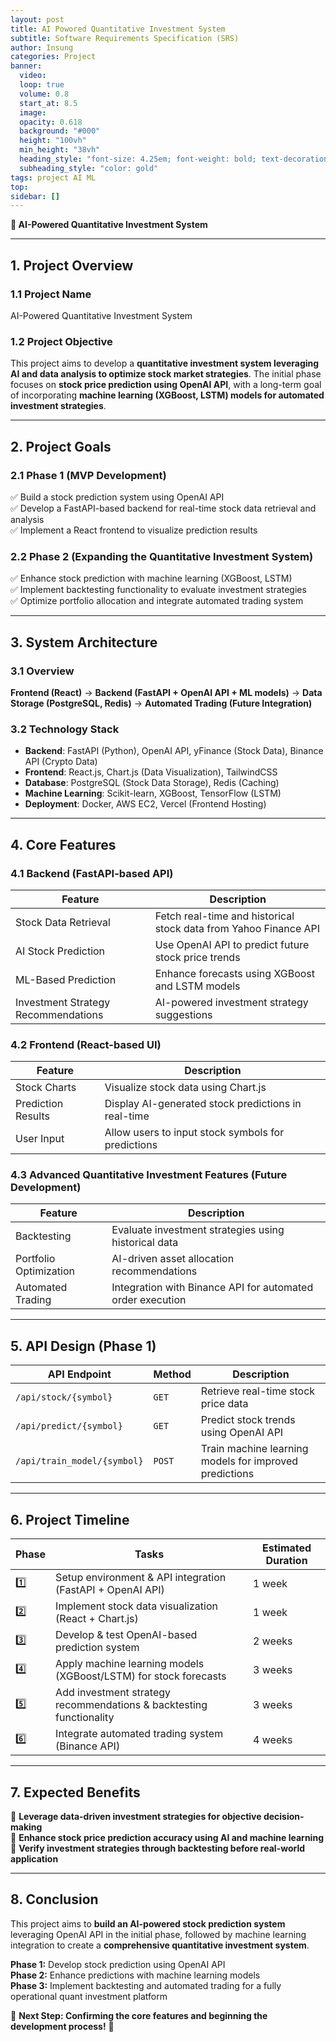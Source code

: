 ```yaml
---
layout: post
title: AI Powored Quantitative Investment System
subtitle: Software Requirements Specification (SRS)
author: Insung
categories: Project
banner:
  video: 
  loop: true
  volume: 0.8
  start_at: 8.5
  image: 
  opacity: 0.618
  background: "#000"
  height: "100vh"
  min_height: "38vh"
  heading_style: "font-size: 4.25em; font-weight: bold; text-decoration: underline"
  subheading_style: "color: gold"
tags: project AI ML 
top:
sidebar: []
---
```


**📌 AI-Powered Quantitative Investment System**

---

## **1. Project Overview**
### **1.1 Project Name**  
AI-Powered Quantitative Investment System

### **1.2 Project Objective**  
This project aims to develop a **quantitative investment system leveraging AI and data analysis to optimize stock market strategies**. The initial phase focuses on **stock price prediction using OpenAI API**, with a long-term goal of incorporating **machine learning (XGBoost, LSTM) models for automated investment strategies**.

---

## **2. Project Goals**
### **2.1 Phase 1 (MVP Development)**  
✅ Build a stock prediction system using OpenAI API  
✅ Develop a FastAPI-based backend for real-time stock data retrieval and analysis  
✅ Implement a React frontend to visualize prediction results  

### **2.2 Phase 2 (Expanding the Quantitative Investment System)**  
✅ Enhance stock prediction with machine learning (XGBoost, LSTM)  
✅ Implement backtesting functionality to evaluate investment strategies  
✅ Optimize portfolio allocation and integrate automated trading system  

---

## **3. System Architecture**
### **3.1 Overview**
**Frontend (React)** → **Backend (FastAPI + OpenAI API + ML models)** → **Data Storage (PostgreSQL, Redis)** → **Automated Trading (Future Integration)**

### **3.2 Technology Stack**
- **Backend**: FastAPI (Python), OpenAI API, yFinance (Stock Data), Binance API (Crypto Data)
- **Frontend**: React.js, Chart.js (Data Visualization), TailwindCSS
- **Database**: PostgreSQL (Stock Data Storage), Redis (Caching)
- **Machine Learning**: Scikit-learn, XGBoost, TensorFlow (LSTM)
- **Deployment**: Docker, AWS EC2, Vercel (Frontend Hosting)

---

## **4. Core Features**
### **4.1 Backend (FastAPI-based API)**

| Feature | Description |
|------|------|
| Stock Data Retrieval | Fetch real-time and historical stock data from Yahoo Finance API |
| AI Stock Prediction | Use OpenAI API to predict future stock price trends |
| ML-Based Prediction | Enhance forecasts using XGBoost and LSTM models |
| Investment Strategy Recommendations | AI-powered investment strategy suggestions |

### **4.2 Frontend (React-based UI)**

| Feature | Description |
|------|------|
| Stock Charts | Visualize stock data using Chart.js |
| Prediction Results | Display AI-generated stock predictions in real-time |
| User Input | Allow users to input stock symbols for predictions |

### **4.3 Advanced Quantitative Investment Features (Future Development)**

| Feature | Description |
|------|------|
| Backtesting | Evaluate investment strategies using historical data |
| Portfolio Optimization | AI-driven asset allocation recommendations |
| Automated Trading | Integration with Binance API for automated order execution |

---

## **5. API Design (Phase 1)**

| API Endpoint | Method | Description |
|-------------|--------|------|
| `/api/stock/{symbol}` | `GET` | Retrieve real-time stock price data |
| `/api/predict/{symbol}` | `GET` | Predict stock trends using OpenAI API |
| `/api/train_model/{symbol}` | `POST` | Train machine learning models for improved predictions |

---

## **6. Project Timeline**

| Phase | Tasks | Estimated Duration |
|------|-----------|-----------|
| 1️⃣ | Setup environment & API integration (FastAPI + OpenAI API) | 1 week |
| 2️⃣ | Implement stock data visualization (React + Chart.js) | 1 week |
| 3️⃣ | Develop & test OpenAI-based prediction system | 2 weeks |
| 4️⃣ | Apply machine learning models (XGBoost/LSTM) for stock forecasts | 3 weeks |
| 5️⃣ | Add investment strategy recommendations & backtesting functionality | 3 weeks |
| 6️⃣ | Integrate automated trading system (Binance API) | 4 weeks |

---

## **7. Expected Benefits**
🔹 **Leverage data-driven investment strategies for objective decision-making**  
🔹 **Enhance stock price prediction accuracy using AI and machine learning**  
🔹 **Verify investment strategies through backtesting before real-world application**  

---

## **8. Conclusion**
This project aims to **build an AI-powered stock prediction system** leveraging OpenAI API in the initial phase, followed by machine learning integration to create a **comprehensive quantitative investment system**.

**Phase 1:** Develop stock prediction using OpenAI API  
**Phase 2:** Enhance predictions with machine learning models  
**Phase 3:** Implement backtesting and automated trading for a fully operational quant investment platform  

📢 **Next Step: Confirming the core features and beginning the development process!** 🚀

